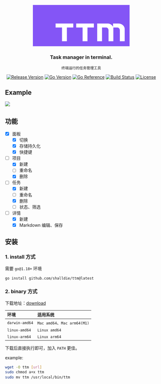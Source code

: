 <!-- 封面区域 -->
<div align="center">

<img src="images/ttm.png" width="320" height="136" />

### Task manager in terminal.

`终端运行的任务管理工具`

[![Release Version](https://img.shields.io/github/v/release/shalldie/ttm?display_name=tag&logo=github&style=flat-square)](https://github.com/shalldie/ttm)
[![Go Version](https://img.shields.io/github/go-mod/go-version/shalldie/ttm?label=go&logo=go&style=flat-square)](https://github.com/shalldie/ttm)
[![Go Reference](https://pkg.go.dev/badge/github.com/shalldie/ttm.svg)](https://pkg.go.dev/github.com/shalldie/ttm)
[![Build Status](https://img.shields.io/github/workflow/status/shalldie/ttm/ci?label=build&logo=github&style=flat-square)](https://github.com/shalldie/ttm/actions)
[![License](https://img.shields.io/github/license/shalldie/ttm?logo=github&style=flat-square)](https://github.com/shalldie/ttm)

</div>

<!-- 封面区域 end -->

## Example

<img src="https://user-images.githubusercontent.com/9987486/206672150-24f34157-72e0-4c81-929c-ee07eb668ac8.png" width="1000">

## 功能

- [x] 面板
  - [x] 切换
  - [x] 存储持久化
  - [x] 快捷键
- [ ] 项目
  - [x] 新建
  - [ ] 重命名
  - [x] 删除
- [ ] 任务
  - [x] 新建
  - [ ] 重命名
  - [x] 删除
  - [ ] 状态、筛选
- [ ] 详情
  - [x] 新建
  - [x] Markdown 编辑、保存

## 安装

### 1. install 方式

需要 `go@1.18+` 环境

```bash
go install github.com/shalldie/ttm@latest
```

### 2. binary 方式

下载地址：[download](https://github.com/shalldie/ttm/releases)

| 环境           | 适用系统                     |
| :------------- | :--------------------------- |
| `darwin-amd64` | `Mac amd64`、`Mac arm64(M1)` |
| `linux-amd64`  | `Linux amd64`                |
| `linux-arm64`  | `Linux arm64`                |

下载后直接执行即可，加入 `PATH` 更佳。

example:

```bash
wget -O ttm [url]
sudo chmod a+x ttm
sudo mv ttm /usr/local/bin/ttm
```
